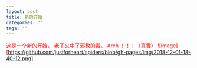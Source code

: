 ```yaml
---
layout: post
title: 新的开始
categories: ''
tags: ''
---
```

<font color="red">这是一个新的开始， 
老子又中了邪教的毒。 
Arch ！！！（真香）<font>
![image][https://github.com/justforheart/spiders/blob/gh-pages/img/2018-12-01-18-40-12.png]
